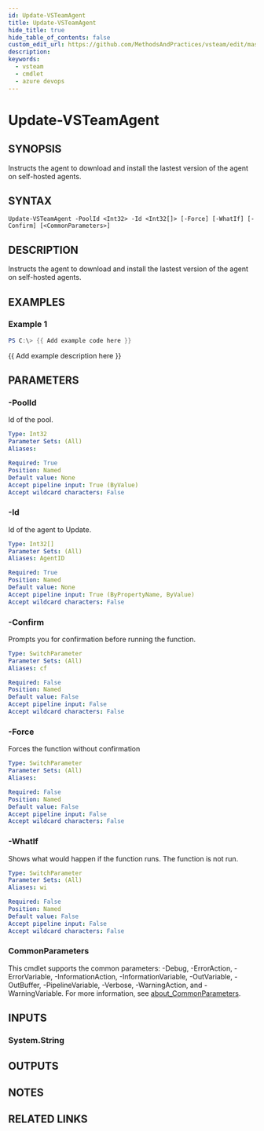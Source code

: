 ```yaml
---
id: Update-VSTeamAgent
title: Update-VSTeamAgent
hide_title: true
hide_table_of_contents: false
custom_edit_url: https://github.com/MethodsAndPractices/vsteam/edit/master/.docs/Update-VSTeamAgent.md
description: 
keywords:
  - vsteam
  - cmdlet
  - azure devops
---
```


# Update-VSTeamAgent

## SYNOPSIS
Instructs the agent to download and install the lastest version of the agent on self-hosted agents.

## SYNTAX

```
Update-VSTeamAgent -PoolId <Int32> -Id <Int32[]> [-Force] [-WhatIf] [-Confirm] [<CommonParameters>]
```

## DESCRIPTION
Instructs the agent to download and install the lastest version of the agent on self-hosted agents.

## EXAMPLES

### Example 1
```powershell
PS C:\> {{ Add example code here }}
```

{{ Add example description here }}

## PARAMETERS

### -PoolId
Id of the pool.

```yaml
Type: Int32
Parameter Sets: (All)
Aliases:

Required: True
Position: Named
Default value: None
Accept pipeline input: True (ByValue)
Accept wildcard characters: False
```

### -Id
Id of the agent to Update.

```yaml
Type: Int32[]
Parameter Sets: (All)
Aliases: AgentID

Required: True
Position: Named
Default value: None
Accept pipeline input: True (ByPropertyName, ByValue)
Accept wildcard characters: False
```

### -Confirm
Prompts you for confirmation before running the function.

```yaml
Type: SwitchParameter
Parameter Sets: (All)
Aliases: cf

Required: False
Position: Named
Default value: False
Accept pipeline input: False
Accept wildcard characters: False
```

### -Force
Forces the function without confirmation

```yaml
Type: SwitchParameter
Parameter Sets: (All)
Aliases:

Required: False
Position: Named
Default value: False
Accept pipeline input: False
Accept wildcard characters: False
```

### -WhatIf
Shows what would happen if the function runs.
The function is not run.

```yaml
Type: SwitchParameter
Parameter Sets: (All)
Aliases: wi

Required: False
Position: Named
Default value: False
Accept pipeline input: False
Accept wildcard characters: False
```

### CommonParameters
This cmdlet supports the common parameters: -Debug, -ErrorAction, -ErrorVariable, -InformationAction, -InformationVariable, -OutVariable, -OutBuffer, -PipelineVariable, -Verbose, -WarningAction, and -WarningVariable. For more information, see [about_CommonParameters](http://go.microsoft.com/fwlink/?LinkID=113216).

## INPUTS

### System.String
## OUTPUTS

## NOTES

## RELATED LINKS

